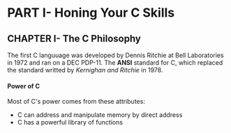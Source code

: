 # PART I- Honing Your C Skills
## CHAPTER I- The C Philosophy
The first C languuage was developed by Dennis Ritchie at Bell Laboratories in 1972 and ran on a DEC PDP-11.
The __ANSI__ standard for C, which replaced the standard writted by _Kernighan and Ritchie_ in 1978.
#### Power of C
Most of C's power comes from these attributes:
* C can address and manipulate memory by direct address
* C has a powerful library of functions

